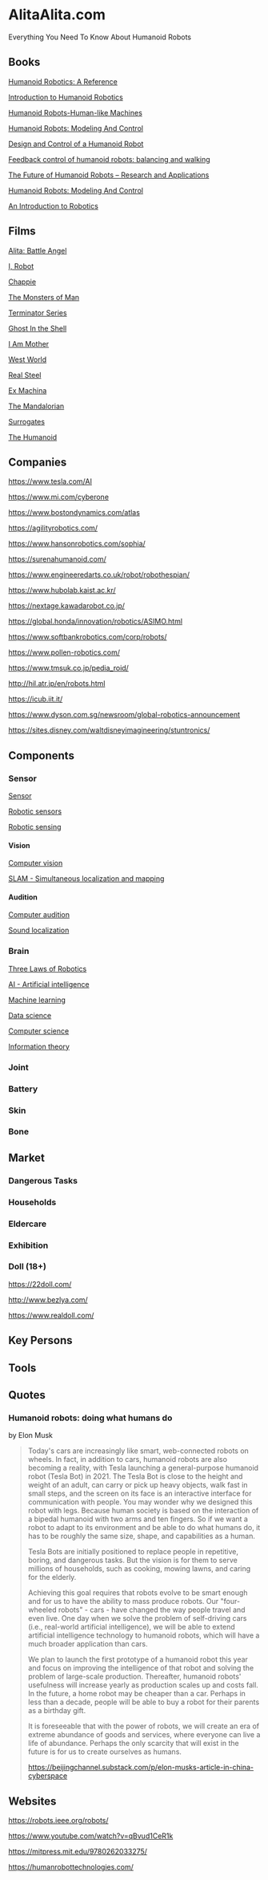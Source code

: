 # AlitaAlita.com

Everything You Need To Know About Humanoid Robots

## Books

[Humanoid Robotics: A Reference](https://www.pdfdrive.com/humanoid-robotics-a-reference-e187758124.html)

[Introduction to Humanoid Robotics](https://www.pdfdrive.com/introduction-to-humanoid-robotics-e174573610.html)

[Humanoid Robots-Human-like Machines](https://www.pdfdrive.com/humanoid-robots-human-like-machines-e45753525.html)

[Humanoid Robots: Modeling And Control](https://vdoc.pub/download/humanoid-robots-modeling-and-control-2ighcj55m0g0)

[Design and Control of a Humanoid Robot](https://www.pdfdrive.com/design-and-control-of-a-humanoid-robot-e42498353.html)

[Feedback control of humanoid robots: balancing and walking](https://www.pdfdrive.com/feedback-control-of-humanoid-robots-balancing-and-walking-e46491525.html)

[The Future of Humanoid Robots – Research and Applications](https://www.iaarc.org/wp-content/uploads/2020/01/a_news_2012_01_17.pdf)

[Humanoid Robots: Modeling And Control](https://vdoc.pub/documents/humanoid-robots-modeling-and-control-2ighcj55m0g0)

[An Introduction to Robotics](https://www.ohio.edu/mechanical-faculty/williams/html/PDF/IntroRob.pdf)

## Films

[Alita: Battle Angel](https://www.youtube.com/watch?v=w7pYhpJaJW8)

[I, Robot](https://www.youtube.com/watch?v=Ouht1xip9NQ)

[Chappie](https://www.youtube.com/watch?v=lyy7y0QOK-0)

[The Monsters of Man](https://www.youtube.com/watch?v=SP3IglpExwA)

[Terminator Series](https://www.youtube.com/watch?v=iYrcUanZ2dM)

[Ghost In the Shell](https://www.youtube.com/watch?v=G4VmJcZR0Yg)

[I Am Mother](https://www.youtube.com/watch?v=N5BKctcZxrM)

[West World](https://www.youtube.com/watch?v=9BqKiZhEFFw)

[Real Steel](https://www.youtube.com/watch?v=XNAKl_D2gxc)

[Ex Machina](https://www.youtube.com/watch?v=EoQuVnKhxaM)

[The Mandalorian](https://www.youtube.com/watch?v=aOC8E8z_ifw)

[Surrogates](https://www.youtube.com/watch?v=KC5TrKNIDHQ)

[The Humanoid](https://www.youtube.com/watch?v=3nlWSMDY1kE)

## Companies

https://www.tesla.com/AI

https://www.mi.com/cyberone

https://www.bostondynamics.com/atlas

https://agilityrobotics.com/

https://www.hansonrobotics.com/sophia/

https://surenahumanoid.com/

https://www.engineeredarts.co.uk/robot/robothespian/

https://www.hubolab.kaist.ac.kr/

https://nextage.kawadarobot.co.jp/

https://global.honda/innovation/robotics/ASIMO.html

https://www.softbankrobotics.com/corp/robots/

https://www.pollen-robotics.com/

https://www.tmsuk.co.jp/pedia_roid/

http://hil.atr.jp/en/robots.html

https://icub.iit.it/

https://www.dyson.com.sg/newsroom/global-robotics-announcement

https://sites.disney.com/waltdisneyimagineering/stuntronics/

## Components

### Sensor

[Sensor](https://en.wikipedia.org/wiki/Sensor)

[Robotic sensors](https://en.wikipedia.org/wiki/Robotic_sensors)

[Robotic sensing](https://en.wikipedia.org/wiki/Robotic_sensing)

#### Vision

[Computer vision](https://en.wikipedia.org/wiki/Computer_vision)

[SLAM - Simultaneous localization and mapping](https://en.wikipedia.org/wiki/Simultaneous_localization_and_mapping)

#### Audition

[Computer audition](https://en.wikipedia.org/wiki/Computer_audition)

[Sound localization](https://en.wikipedia.org/wiki/Sound_localization)

### Brain

[Three Laws of Robotics](https://en.wikipedia.org/wiki/Three_Laws_of_Robotics)

[AI - Artificial intelligence](https://en.wikipedia.org/wiki/Artificial_intelligence)

[Machine learning](https://en.wikipedia.org/wiki/Machine_learning)

[Data science](https://en.wikipedia.org/wiki/Data_science)

[Computer science](https://en.wikipedia.org/wiki/Computer_science)

[Information theory](https://en.wikipedia.org/wiki/Information_theory)

### Joint

### Battery

### Skin

### Bone

## Market

### Dangerous Tasks

### Households

### Eldercare

### Exhibition

### Doll (18+)

https://22doll.com/

http://www.bezlya.com/

https://www.realdoll.com/

## Key Persons

## Tools

## Quotes

### Humanoid robots: doing what humans do

by Elon Musk

> Today's cars are increasingly like smart, web-connected robots on wheels. In fact, in addition to cars, humanoid robots are also becoming a reality, with Tesla launching a general-purpose humanoid robot (Tesla Bot) in 2021. The Tesla Bot is close to the height and weight of an adult, can carry or pick up heavy objects, walk fast in small steps, and the screen on its face is an interactive interface for communication with people. You may wonder why we designed this robot with legs. Because human society is based on the interaction of a bipedal humanoid with two arms and ten fingers. So if we want a robot to adapt to its environment and be able to do what humans do, it has to be roughly the same size, shape, and capabilities as a human.
>
> Tesla Bots are initially positioned to replace people in repetitive, boring, and dangerous tasks. But the vision is for them to serve millions of households, such as cooking, mowing lawns, and caring for the elderly.
>
> Achieving this goal requires that robots evolve to be smart enough and for us to have the ability to mass produce robots. Our "four-wheeled robots" - cars - have changed the way people travel and even live. One day when we solve the problem of self-driving cars (i.e., real-world artificial intelligence), we will be able to extend artificial intelligence technology to humanoid robots, which will have a much broader application than cars.
>
> We plan to launch the first prototype of a humanoid robot this year and focus on improving the intelligence of that robot and solving the problem of large-scale production. Thereafter, humanoid robots' usefulness will increase yearly as production scales up and costs fall. In the future, a home robot may be cheaper than a car. Perhaps in less than a decade, people will be able to buy a robot for their parents as a birthday gift.
>
> It is foreseeable that with the power of robots, we will create an era of extreme abundance of goods and services, where everyone can live a life of abundance. Perhaps the only scarcity that will exist in the future is for us to create ourselves as humans.
>
> https://beijingchannel.substack.com/p/elon-musks-article-in-china-cyberspace

## Websites

https://robots.ieee.org/robots/

https://www.youtube.com/watch?v=qBvud1CeR1k

https://mitpress.mit.edu/9780262033275/

https://humanrobottechnologies.com/

